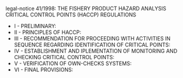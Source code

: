 legal-notice 41&#x2F;1998: THE FISHERY PRODUCT HAZARD ANALYSIS CRITICAL CONTROL POINTS (HACCP) REGULATIONS

<ul>
			<li>I - PRELIMINARY: <ul>
			</ul></li>			<li>II - PRINCIPLES OF HACCP: <ul>
			</ul></li>			<li>III - RECOMMENDATION FOR PROCEEDING WITH ACTIVITIES IN SEQUENCE REGARDING IDENTIFICATION OF CRITICAL POINTS: <ul>
			</ul></li>			<li>IV - ESTABLISHMENT AND IPLEMENTATION OF MONITORING AND CHECKING CRITICAL CONTROL POINTS: <ul>
			</ul></li>			<li>V - VERIFICATION OF OWN-CHECKS SYSTEMS: <ul>
			</ul></li>			<li>VI - FINAL PROVISIONS: <ul>
			</ul></li></ul>